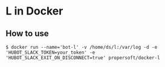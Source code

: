 # L in Docker

How to use
----------

    $ docker run --name='bot-l' -v /home/ds/l:/var/log -d -e 'HUBOT_SLACK_TOKEN=your_token' -e 'HUBOT_SLACK_EXIT_ON_DISCONNECT=true' propersoft/docker-l
